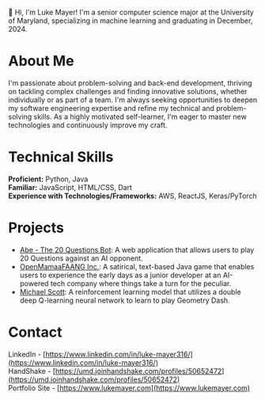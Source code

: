 👋 Hi, I'm Luke Mayer! I'm a senior computer science major at the University of Maryland, specializing in machine learning and graduating in December, 2024.

# About Me

I'm passionate about problem-solving and back-end development, thriving on tackling complex challenges and finding innovative solutions, whether individually or as part of a team. I'm always seeking opportunities to deepen my software engineering expertise and refine my technical and problem-solving skills. As a highly motivated self-learner, I'm eager to master new technologies and continuously improve my craft.

# Technical Skills

**Proficient:** Python, Java  
**Familiar:** JavaScript, HTML/CSS, Dart  
**Experience with Technologies/Frameworks:** AWS, ReactJS, Keras/PyTorch

# Projects

- [Abe - The 20 Questions Bot](https://github.com/luke-mayer/20-Questions-Site): A web application that allows users to play 20 Questions against an AI opponent.
- [OpenMamaaFAANG Inc.](https://github.com/luke-mayer/open-mamaa-faang-inc): A satirical, text-based Java game that enables users to experience the early days as a junior developer at an AI-powered tech company where things take a turn for the peculiar.
- [Michael Scott](https://github.com/luke-mayer/michael-scott): A reinforcement learning model that utilizes a double deep Q-learning neural network to learn to play Geometry Dash.

# Contact

LinkedIn - [https://www.linkedin.com/in/luke-mayer316/](https://www.linkedin.com/in/luke-mayer316/)  
HandShake - [https://umd.joinhandshake.com/profiles/50652472](https://umd.joinhandshake.com/profiles/50652472)  
Portfolio Site - [https://www.lukemayer.com](https://www.lukemayer.com)
